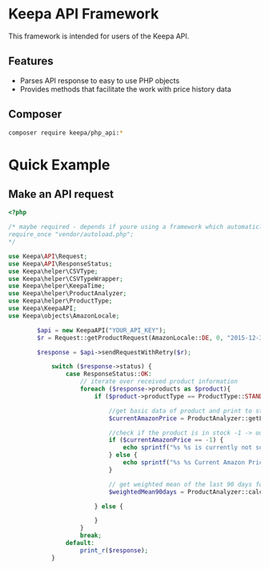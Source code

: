 <!--
  Copyright 2016 Keepa.com - Marius Johann
  
  Licensed under the Apache License, Version 2.0 (the "License");
  you may not use this file except in compliance with the License.
  You may obtain a copy of the License at
  
    http://www.apache.org/licenses/LICENSE-2.0
  
  Unless required by applicable law or agreed to in writing, software
  distributed under the License is distributed on an "AS IS" BASIS,
  WITHOUT WARRANTIES OR CONDITIONS OF ANY KIND, either express or implied.
  See the License for the specific language governing permissions and
  limitations under the License.
-->

Keepa API Framework
==============================

This framework is intended for users of the Keepa API.

<a name="features"></a>Features
--------
* Parses API response to easy to use PHP objects
* Provides methods that facilitate the work with price history data

Composer
-----
```bash
composer require keepa/php_api:*
```

<a name="examples"></a>Quick Example
==============

<a name="examples-keepa-api"></a>Make an API request
---------------------------

```php
<?php

/* maybe required - depends if youre using a framework which automaticly loading this file
require_once "vendor/autoload.php";
*/ 

use Keepa\API\Request;
use Keepa\API\ResponseStatus;
use Keepa\helper\CSVType;
use Keepa\helper\CSVTypeWrapper;
use Keepa\helper\KeepaTime;
use Keepa\helper\ProductAnalyzer;
use Keepa\helper\ProductType;
use Keepa\KeepaAPI;
use Keepa\objects\AmazonLocale;

        $api = new KeepaAPI("YOUR_API_KEY");
        $r = Request::getProductRequest(AmazonLocale::DE, 0, "2015-12-31", "2018-01-01", 0, true, ['B001G73S50']);

        $response = $api->sendRequestWithRetry($r);

			switch ($response->status) {
                case ResponseStatus::OK:
                    // iterate over received product information
                    foreach ($response->products as $product){
                        if ($product->productType == ProductType::STANDARD || $product->productType == ProductType::DOWNLOADABLE) {

                            //get basic data of product and print to stdout
                            $currentAmazonPrice = ProductAnalyzer::getLast($product->csv[CSVType::AMAZON], CSVTypeWrapper::getCSVTypeFromIndex(CSVType::AMAZON));

							//check if the product is in stock -1 -> out of stock
							if ($currentAmazonPrice == -1) {
                                echo sprintf("%s %s is currently not sold by Amazon (out of stock) %s",$product->asin,$product->title,PHP_EOL);
                            } else {
                                echo sprintf("%s %s Current Amazon Price: %s %s",$product->asin,$product->title,$currentAmazonPrice,PHP_EOL);
                            }

							// get weighted mean of the last 90 days for Amazon
							$weightedMean90days = ProductAnalyzer::calcWeightedMean($product->csv[CSVType::AMAZON], KeepaTime::nowMinutes(),90, CSVTypeWrapper::getCSVTypeFromIndex(CSVType::AMAZON));

						} else {

                        }
                    }
					break;
				default:
					print_r($response);
			}
```
